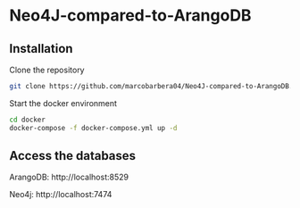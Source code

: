 # Neo4J-compared-to-ArangoDB

## Installation

Clone the repository
```bash
git clone https://github.com/marcobarbera04/Neo4J-compared-to-ArangoDB.git
```

Start the docker environment
```bash
cd docker
docker-compose -f docker-compose.yml up -d
```

## Access the databases

ArangoDB: http://localhost:8529

Neo4j: http://localhost:7474